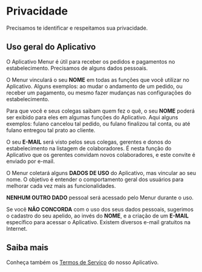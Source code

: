 # Privacidade

Precisamos te identificar e respeitamos sua privacidade.

## Uso geral do Aplicativo

O Aplicativo Menur é útil para receber os pedidos e pagamentos no estabelecimento. Precisamos de alguns dados pessoais.

O Menur vinculará o seu **NOME** em todas as funções que você utilizar no Aplicativo. Alguns exemplos: ao mudar o andamento de um pedido, ou receber um pagamento, ou mesmo fazer mudanças nas configurações do estabelecimento. 

Para que você e seus colegas saibam quem fez o quê, o seu **NOME** poderá ser exibido para eles em algumas funções do Aplicativo. Aqui alguns exemplos: fulano cancelou tal pedido, ou fulano finalizou tal conta, ou até fulano entregou tal prato ao cliente. 

O seu **E-MAIL** será visto pelos seus colegas, gerentes e donos do estabelecimento na listagem de colaboradores. É nesta função do Aplicativo que os gerentes convidam novos colaboradores, e este convite é enviado por e-mail.

O Menur coletará alguns **DADOS DE USO** do Aplicativo, mas vincular ao seu nome. O objetivo é entender o comportamento geral dos usuários para melhorar cada vez mais as funcionalidades.

**NENHUM OUTRO DADO** pessoal será acessado pelo Menur durante o uso.

Se você **NÃO CONCORDA** com o uso dos seus dados pessoais, sugerimos o cadastro do seu apelido, ao invés do **NOME**, e a criação de um **E-MAIL** específico para acessar o Aplicativo. Existem diversos e-mail gratuitos na Internet.

## Saiba mais

Conheça também os [Termos de Serviço](../../../termos/aplicativo) do nosso Aplicativo.

